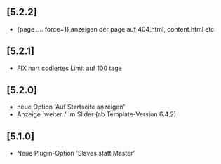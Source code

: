 ## [5.2.2]
- {page  ....  force=1} anzeigen der page auf 404.html, content.html etc

## [5.2.1]
- FIX hart codiertes Limit auf 100 tage

## [5.2.0]
- neue Option 'Auf Startseite anzeigen'
- Anzeige 'weiter..' Im Slider (ab Template-Version 6.4.2)

## [5.1.0]
- Neue Plugin-Option 'Slaves statt Master'